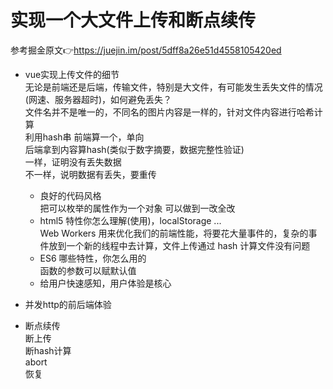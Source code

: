 # 实现一个大文件上传和断点续传  
参考掘金原文👉https://juejin.im/post/5dff8a26e51d4558105420ed   

- vue实现上传文件的细节  
  无论是前端还是后端，传输文件，特别是大文件，有可能发生丢失文件的情况(网速、服务器超时)，如何避免丢失？  
  文件名并不是唯一的，不同名的图片内容是一样的，针对文件内容进行哈希计算  
  利用hash串 前端算一个，单向  
  后端拿到内容算hash(类似于数字摘要，数据完整性验证)  
  一样，证明没有丢失数据  
  不一样，说明数据有丢失，要重传  

  - 良好的代码风格  
    把可以枚举的属性作为一个对象 可以做到一改全改  
  - html5 特性你怎么理解(使用)，localStorage ...  
    Web Workers 用来优化我们的前端性能，将要花大量事件的，复杂的事件放到一个新的线程中去计算，文件上传通过 hash 计算文件没有问题  
  - ES6 哪些特性，你怎么用的  
    函数的参数可以赋默认值  
  - 给用户快速感知，用户体验是核心  

- 并发http的前后端体验  

- 断点续传  
  断上传  
  断hash计算  
  abort  
  恢复
  